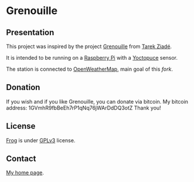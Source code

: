 Grenouille
==========

Presentation
------------

This project was inspired by the project [Grenouille](https://github.com/tarekziade/grenouille/)
from [Tarek Ziadé](http://ziade.org/).

It is intended to be running on a [Raspberry Pi](http://www.raspberrypi.org/)
with a [Yoctopuce](http://www.yoctopuce.com) sensor.

The station is connected to [OpenWeatherMap](http://openweathermap.org/), main goal of this *fork*.


Donation
--------
If you wish and if you like Grenouille, you can donate via bitcoin. My bitcoin address: 1GVmhR9fbBeEh7rP1qNq76jWArDdDQ3otZ
Thank you!


License
-------
[Frog](https://bitbucket.org/cedricbonhomme/grenouille/) is under [GPLv3](http://www.gnu.org/licenses/gpl-3.0.txt) license.


Contact
-------
[My home page](http://cedricbonhomme.org/).
